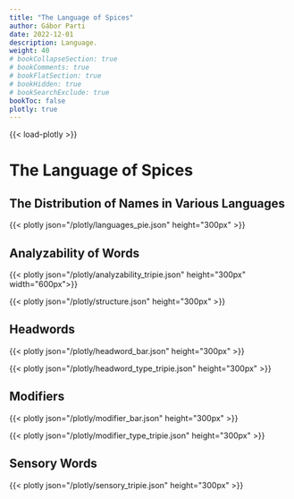 ```yaml
---
title: "The Language of Spices"
author: Gábor Parti
date: 2022-12-01
description: Language.
weight: 40
# bookCollapseSection: true
# bookComments: true
# bookFlatSection: true
# bookHidden: true
# bookSearchExclude: true
bookToc: false
plotly: true
---
```


{{< load-plotly >}}

# The Language of Spices

## The Distribution of Names in Various Languages
{{< plotly json="/plotly/languages_pie.json" height="300px" >}}

## Analyzability of Words
{{< plotly json="/plotly/analyzability_tripie.json" height="300px" width="600px">}}

{{< plotly json="/plotly/structure.json" height="300px" >}}

## Headwords
{{< plotly json="/plotly/headword_bar.json" height="300px" >}}

{{< plotly json="/plotly/headword_type_tripie.json" height="300px" >}}

## Modifiers
{{< plotly json="/plotly/modifier_bar.json" height="300px" >}}

{{< plotly json="/plotly/modifier_type_tripie.json" height="300px" >}}

## Sensory Words
{{< plotly json="/plotly/sensory_tripie.json" height="300px" >}}